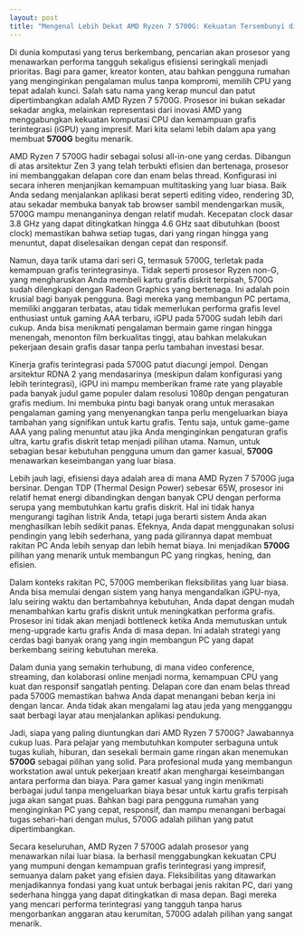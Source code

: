 ```yaml
---
layout: post
title: "Mengenal Lebih Dekat AMD Ryzen 7 5700G: Kekuatan Tersembunyi di Genggaman Anda"
---
```


Di dunia komputasi yang terus berkembang, pencarian akan prosesor yang menawarkan performa tangguh sekaligus efisiensi seringkali menjadi prioritas. Bagi para gamer, kreator konten, atau bahkan pengguna rumahan yang menginginkan pengalaman mulus tanpa kompromi, memilih CPU yang tepat adalah kunci. Salah satu nama yang kerap muncul dan patut dipertimbangkan adalah AMD Ryzen 7 5700G. Prosesor ini bukan sekadar sekadar angka, melainkan representasi dari inovasi AMD yang menggabungkan kekuatan komputasi CPU dan kemampuan grafis terintegrasi (iGPU) yang impresif. Mari kita selami lebih dalam apa yang membuat **5700G** begitu menarik.

AMD Ryzen 7 5700G hadir sebagai solusi all-in-one yang cerdas. Dibangun di atas arsitektur Zen 3 yang telah terbukti efisien dan bertenaga, prosesor ini membanggakan delapan core dan enam belas thread. Konfigurasi ini secara inheren menjanjikan kemampuan multitasking yang luar biasa. Baik Anda sedang menjalankan aplikasi berat seperti editing video, rendering 3D, atau sekadar membuka banyak tab browser sambil mendengarkan musik, 5700G mampu menanganinya dengan relatif mudah. Kecepatan clock dasar 3.8 GHz yang dapat ditingkatkan hingga 4.6 GHz saat dibutuhkan (boost clock) memastikan bahwa setiap tugas, dari yang ringan hingga yang menuntut, dapat diselesaikan dengan cepat dan responsif.

Namun, daya tarik utama dari seri G, termasuk 5700G, terletak pada kemampuan grafis terintegrasinya. Tidak seperti prosesor Ryzen non-G, yang mengharuskan Anda membeli kartu grafis diskrit terpisah, 5700G sudah dilengkapi dengan Radeon Graphics yang bertenaga. Ini adalah poin krusial bagi banyak pengguna. Bagi mereka yang membangun PC pertama, memiliki anggaran terbatas, atau tidak memerlukan performa grafis level enthusiast untuk gaming AAA terbaru, iGPU pada 5700G sudah lebih dari cukup. Anda bisa menikmati pengalaman bermain game ringan hingga menengah, menonton film berkualitas tinggi, atau bahkan melakukan pekerjaan desain grafis dasar tanpa perlu tambahan investasi besar.

Kinerja grafis terintegrasi pada 5700G patut diacungi jempol. Dengan arsitektur RDNA 2 yang mendasarinya (meskipun dalam konfigurasi yang lebih terintegrasi), iGPU ini mampu memberikan frame rate yang playable pada banyak judul game populer dalam resolusi 1080p dengan pengaturan grafis medium. Ini membuka pintu bagi banyak orang untuk merasakan pengalaman gaming yang menyenangkan tanpa perlu mengeluarkan biaya tambahan yang signifikan untuk kartu grafis. Tentu saja, untuk game-game AAA yang paling menuntut atau jika Anda menginginkan pengaturan grafis ultra, kartu grafis diskrit tetap menjadi pilihan utama. Namun, untuk sebagian besar kebutuhan pengguna umum dan gamer kasual, **5700G** menawarkan keseimbangan yang luar biasa.

Lebih jauh lagi, efisiensi daya adalah area di mana AMD Ryzen 7 5700G juga bersinar. Dengan TDP (Thermal Design Power) sebesar 65W, prosesor ini relatif hemat energi dibandingkan dengan banyak CPU dengan performa serupa yang membutuhkan kartu grafis diskrit. Hal ini tidak hanya mengurangi tagihan listrik Anda, tetapi juga berarti sistem Anda akan menghasilkan lebih sedikit panas. Efeknya, Anda dapat menggunakan solusi pendingin yang lebih sederhana, yang pada gilirannya dapat membuat rakitan PC Anda lebih senyap dan lebih hemat biaya. Ini menjadikan **5700G** pilihan yang menarik untuk membangun PC yang ringkas, hening, dan efisien.

Dalam konteks rakitan PC, 5700G memberikan fleksibilitas yang luar biasa. Anda bisa memulai dengan sistem yang hanya mengandalkan iGPU-nya, lalu seiring waktu dan bertambahnya kebutuhan, Anda dapat dengan mudah menambahkan kartu grafis diskrit untuk meningkatkan performa grafis. Prosesor ini tidak akan menjadi bottleneck ketika Anda memutuskan untuk meng-upgrade kartu grafis Anda di masa depan. Ini adalah strategi yang cerdas bagi banyak orang yang ingin membangun PC yang dapat berkembang seiring kebutuhan mereka.

Dalam dunia yang semakin terhubung, di mana video conference, streaming, dan kolaborasi online menjadi norma, kemampuan CPU yang kuat dan responsif sangatlah penting. Delapan core dan enam belas thread pada 5700G memastikan bahwa Anda dapat menangani beban kerja ini dengan lancar. Anda tidak akan mengalami lag atau jeda yang mengganggu saat berbagi layar atau menjalankan aplikasi pendukung.

Jadi, siapa yang paling diuntungkan dari AMD Ryzen 7 5700G? Jawabannya cukup luas. Para pelajar yang membutuhkan komputer serbaguna untuk tugas kuliah, hiburan, dan sesekali bermain game ringan akan menemukan **5700G** sebagai pilihan yang solid. Para profesional muda yang membangun workstation awal untuk pekerjaan kreatif akan menghargai keseimbangan antara performa dan biaya. Para gamer kasual yang ingin menikmati berbagai judul tanpa mengeluarkan biaya besar untuk kartu grafis terpisah juga akan sangat puas. Bahkan bagi para pengguna rumahan yang menginginkan PC yang cepat, responsif, dan mampu menangani berbagai tugas sehari-hari dengan mulus, 5700G adalah pilihan yang patut dipertimbangkan.

Secara keseluruhan, AMD Ryzen 7 5700G adalah prosesor yang menawarkan nilai luar biasa. Ia berhasil menggabungkan kekuatan CPU yang mumpuni dengan kemampuan grafis terintegrasi yang impresif, semuanya dalam paket yang efisien daya. Fleksibilitas yang ditawarkan menjadikannya fondasi yang kuat untuk berbagai jenis rakitan PC, dari yang sederhana hingga yang dapat ditingkatkan di masa depan. Bagi mereka yang mencari performa terintegrasi yang tangguh tanpa harus mengorbankan anggaran atau kerumitan, 5700G adalah pilihan yang sangat menarik.
